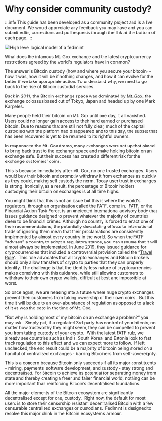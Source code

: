 # Why consider community custody?

:::info
This guide has been developed as a community project and is a live document. We would appreciate any feedback you may have and you can submit edits, corrections and pull requests through the link at the bottom of each page.
:::

![High level logical model of a fedimint](/img/CommunityCustody.png)

What does the infamous Mt. Gox exchange and the latest cryptocurrency restrictions agreed by the world's regulators have in common?

The answer is Bitcoin custody (how and where you secure your bitcoin) - how it was, how it will be if nothing changes, and how it can evolve for the better if we take appropriate action. To understand why, we need to go back to the rise of Bitcoin custodial services.

Back in 2013, the Bitcoin exchange space was dominated by [Mt. Gox](https://en.wikipedia.org/wiki/Mt._Gox), the exchange colossus based out of Tokyo, Japan and headed up by one Mark Karpeles.

Many people held their bitcoin on Mt. Gox until one day, it all vanished.  Users could no longer gain access to their hard earned or purchased bitcoin. Due to reasons that are still not fully clear, much of the capital custodied with the platform had disappeared and to this day, the subset that has been recovered is yet to be returned to its rightful owners.

In response to the Mt. Gox drama, many exchanges were set up that aimed to bring back trust to the exchange space and make holding bitcoin on an exchange safe. But their success has created a different risk for the exchange customers’ coins.

This is because immediately after Mt. Gox, no one trusted exchanges. Users would buy their bitcoin and promptly withdraw it from exchanges as quickly as they could, making self custody the norm. Today user trust in exchanges is strong. Ironically, as a result, the percentage of Bitcoin holders custodying their bitcoin on exchanges is at all time highs.

You might think that this is not an issue but this is where the world's regulators, through an organisation called the FATF, come in.  [FATF](https://en.wikipedia.org/wiki/Financial_Action_Task_Force), or the Financial Action Task Force, is an unelected international advisory body that issues guidance designed to prevent whatever the majority of countries deem to be financial crimes. Although no country is forced to enact one of their recommendations, the potentially devastating effects to international trade of ignoring them mean that their proclamations are consistently implemented by almost every country in the world. So when the FATF “advises” a country to adopt a regulatory stance, you can assume that it will almost always be implemented. In June 2019, they issued guidance for cryptocurrencies that included a controversial provision called the “[Travel Rule](https://complyadvantage.com/insights/fatf-travel-rule/)”.  This rule advocates that all crypto exchanges and Bitcoin brokers should only allow transfers of crypto to parties that they can properly identify. The challenge is that the identity-less nature of cryptocurrencies makes complying with this guidance, while still allowing customers to withdraw to their own crypto wallets, difficult at best and impossible at worst.

So once again, we are heading into a future where huge crypto exchanges prevent their customers from taking ownership of their own coins.  But this time it will be due to an over-abundance of regulation as opposed to a lack of it as was the case in the time of Mt. Gox.

“But why is holding most of my bitcoin on an exchange a problem?” you may ask.  Simply put, if a regulated 3rd party has control of your bitcoin, no matter how trustworthy they might seem, they can be compelled to prevent you from taking custody of your crypto.  With the latest FATF rule, we already see countries such as [India](https://www.reuters.com/markets/currencies/proposed-india-bill-banning-crypto-payments-could-mean-jail-violations-document-2021-12-07/), [South Korea](https://cointelegraph.com/news/south-korea-crypto-exchanges-to-follow-coinone-in-verifying-private-wallets), and [Estonia](https://www.coindesk.com/policy/2022/01/04/estonia-regulator-says-no-plans-to-ban-crypto/) look to fast track regulation to this effect and we can expect more to follow.  If left unchecked, the end result could be a majority of bitcoin being stored on a handful of centralised exchanges - barring Bitcoiners from self-sovereignty.

This is a concern because Bitcoin only succeeds if all its major constituents - mining, payments, software development, and custody - stay strong and decentralised. For Bitcoin to achieve its potential for separating money from state and thereby creating a freer and fairer financial world, nothing can be more important than reinforcing Bitcoin’s decentralised foundations.

All the major elements of the Bitcoin ecosystem are significantly decentralised except for one, custody.  Right now, the default for most users is to store their censorship resistant decentralised Bitcoin with a few censurable centralised exchanges or custodians.  Fedimint is designed to resolve this major chink in the Bitcoin ecosystem’s armour.
